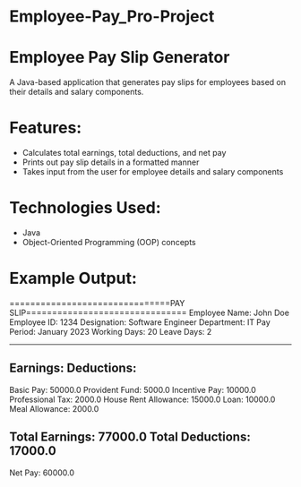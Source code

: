 # Employee-Pay_Pro-Project

# Employee Pay Slip Generator
A Java-based application that generates pay slips for employees based on their details and salary components.

# Features:
- Calculates total earnings, total deductions, and net pay
- Prints out pay slip details in a formatted manner
- Takes input from the user for employee details and salary components

# Technologies Used:
- Java
- Object-Oriented Programming (OOP) concepts

# Example Output:

===============================PAY SLIP===============================
Employee Name: John Doe            Employee ID: 1234
Designation: Software Engineer     Department: IT
Pay Period: January 2023           Working Days: 20
Leave Days: 2

--------------------------------------------------------------------
Earnings:                          Deductions: 
--------------------------------------------------------------------
Basic Pay: 50000.0                 Provident Fund: 5000.0
Incentive Pay: 10000.0             Professional Tax: 2000.0
House Rent Allowance: 15000.0      Loan: 10000.0
Meal Allowance: 2000.0

Total Earnings: 77000.0            Total Deductions: 17000.0
--------------------------------------------------------------------
Net Pay: 60000.0

